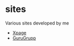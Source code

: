 # sites
Various sites developed by me

- [Xpage](https://imyota.xyz/sites/xpage/)
- [GuruGrupp](https://imyota.xyz/sites/gurugrupp/)
